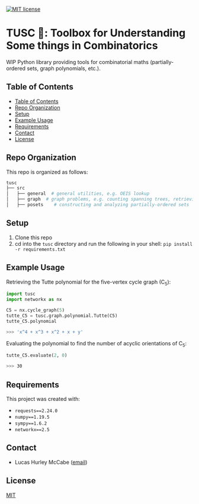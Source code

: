 [![MIT license](https://img.shields.io/badge/License-MIT-blue.svg)](https://lbesson.mit-license.org/)

# TUSC 🐘: Toolbox for Understanding Some things in Combinatorics

WIP Python library providing tools for combinatorial maths (partially-ordered sets, graph polynomials, etc.).

## Table of Contents
* [Table of Contents](#table-of-contents)
* [Repo Organization](#repo-organization)
* [Setup](#setup)
* [Example Usage](#example-usage)
* [Requirements](#requirements)
* [Contact](#contact)
* [License](#license)


## Repo Organization

This repo is organized as follows:

```bash
tusc
├── src
│   ├── general  # general utilities, e.g. OEIS lookup
│   ├── graph  # graph problems, e.g. counting spanning trees, retrieving graph polynomials
│   ├── posets    # constructing and analyzing partially-ordered sets
```

## Setup

1. Clone this repo
2. cd into the `tusc` directory and run the following in your shell: ```pip install -r requirements.txt```


## Example Usage

Retrieving the Tutte polynomial for the five-vertex cycle graph (C<sub>5</sub>):

```python
import tusc
import networkx as nx

C5 = nx.cycle_graph(5)
tutte_C5 = tusc.graph.polynomial.Tutte(C5)
tutte_C5.polynomial
```

```bash
>>> 'x^4 + x^3 + x^2 + x + y'
```

Evaluating the polynomial to find the number of acyclic orientations of C<sub>5</sub>:

```python
tutte_C5.evaluate(2, 0)
```

```bash
>>> 30
```

## Requirements
This project was created with:

- `requests==2.24.0`
- `numpy==1.19.5`
- `sympy==1.6.2`
- `networkx==2.5`


## Contact
- Lucas Hurley McCabe ([email](mailto:lucasmccabe@gwu.edu))

## License
[MIT](https://choosealicense.com/licenses/mit/)
